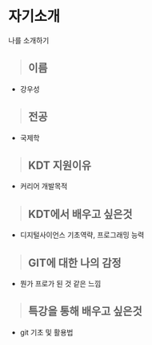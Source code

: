 # 자기소개

나를 소개하기

> ## 이름
* 강우성
> ## 전공
* 국제학
> ## KDT 지원이유
* 커리어 개발목적
> ## KDT에서 배우고 싶은것
* 디지털사이언스 기초역략, 프로그래밍 능력
> ## GIT에 대한 나의 감정
* 뭔가 프로가 된 것 같은 느낌
> ## 특강을 통해 배우고 싶은것
* git 기초 및 활용법

